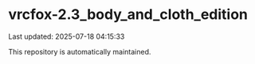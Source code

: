 # vrcfox-2.3_body_and_cloth_edition

Last updated: 2025-07-18 04:15:33

This repository is automatically maintained.
